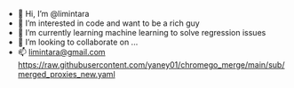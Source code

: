 - 👋 Hi, I’m @limintara
- 👀 I’m interested in code and want to be a rich guy
- 🌱 I’m currently learning machine learning to solve regression issues
- 💞️ I’m looking to collaborate on ...
- 📫 limintara@gmail.com
https://raw.githubusercontent.com/yaney01/chromego_merge/main/sub/merged_proxies_new.yaml
<!---
limintara/limintara is a ✨ special ✨ repository because its `README.md` (this file) appears on your GitHub profile.
You can click the Preview link to take a look at your changes.
--->
